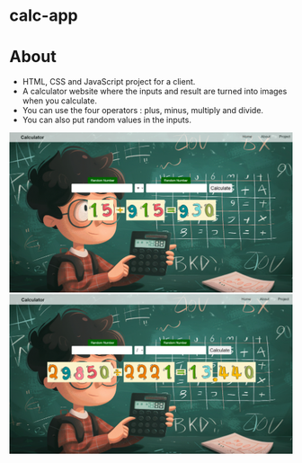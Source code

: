 # calc-app

# About

- HTML, CSS and JavaScript project for a client.
- A calculator website where the inputs and result are turned into images when you calculate.
- You can use the four operators : plus, minus, multiply and divide.
- You can also put random values in the inputs.

![alt text](image.png)
![alt text](image-1.png)
